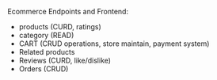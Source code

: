 Ecommerce Endpoints and Frontend:
- products (CURD, ratings)
- category (READ)
- CART (CRUD operations, store maintain, payment system)
- Related products
- Reviews (CURD, like/dislike)
- Orders (CRUD)